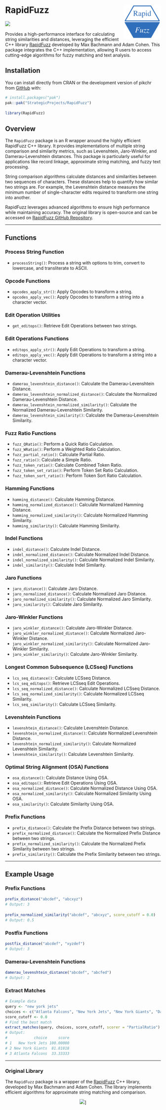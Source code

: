 
<!-- README.md is generated from README.Rmd. Please edit that file -->

# RapidFuzz <a href="https://github.com/StrategicProjects/RapidFuzz"><img src="man/figures/logo.png" align="right" width="120" alt="RapidFuzz website" /></a>

<!-- badges: start -->

![](https://img.shields.io/badge/devel%20version-1.0-blue.svg)
<!-- badges: end -->

Provides a high-performance interface for calculating string
similarities and distances, leveraging the efficient C++ library
[RapidFuzz](https://github.com/rapidfuzz/rapidfuzz-cpp) developed by Max
Bachmann and Adam Cohen. This package integrates the C++ implementation,
allowing R users to access cutting-edge algorithms for fuzzy matching
and text analysis.

## Installation

You can install directly from CRAN or the development version of pikchr
from [GitHub](https://github.com/) with:

``` r
# install.packages("pak")
pak::pak("StrategicProjects/RapidFuzz")

library(RapidFuzz)
```

## Overview

The `RapidFuzz` package is an R wrapper around the highly efficient
RapidFuzz C++ library. It provides implementations of multiple string
comparison and similarity metrics, such as Levenshtein, Jaro-Winkler,
and Damerau-Levenshtein distances. This package is particularly useful
for applications like record linkage, approximate string matching, and
fuzzy text processing.

String comparison algorithms calculate distances and similarities
between two sequences of characters. These distances help to quantify
how similar two strings are. For example, the Levenshtein distance
measures the minimum number of single-character edits required to
transform one string into another.

RapidFuzz leverages advanced algorithms to ensure high performance while
maintaining accuracy. The original library is open-source and can be
accessed on [RapidFuzz GitHub
Repository](https://github.com/rapidfuzz/RapidFuzz).

------------------------------------------------------------------------

## Functions

### Process String Function

- `processString()`: Process a string with options to trim, convert to
  lowercase, and transliterate to ASCII.

### Opcode Functions

- `opcodes_apply_str()`: Apply Opcodes to transform a string.
- `opcodes_apply_vec()`: Apply Opcodes to transform a string into a
  character vector.

### Edit Operation Utilities

- `get_editops()`: Retrieve Edit Operations between two strings.

### Edit Operations Functions

- `editops_apply_str()`: Apply Edit Operations to transform a string.
- `editops_apply_vec()`: Apply Edit Operations to transform a string
  into a character vector.

### Damerau-Levenshtein Functions

- `damerau_levenshtein_distance()`: Calculate the Damerau-Levenshtein
  Distance.
- `damerau_levenshtein_normalized_distance()`: Calculate the Normalized
  Damerau-Levenshtein Distance.
- `damerau_levenshtein_normalized_similarity()`: Calculate the
  Normalized Damerau-Levenshtein Similarity.
- `damerau_levenshtein_similarity()`: Calculate the Damerau-Levenshtein
  Similarity.

### Fuzz Ratio Functions

- `fuzz_QRatio()`: Perform a Quick Ratio Calculation.
- `fuzz_WRatio()`: Perform a Weighted Ratio Calculation.
- `fuzz_partial_ratio()`: Calculate Partial Ratio.
- `fuzz_ratio()`: Calculate a Simple Ratio.
- `fuzz_token_ratio()`: Calculate Combined Token Ratio.
- `fuzz_token_set_ratio()`: Perform Token Set Ratio Calculation.
- `fuzz_token_sort_ratio()`: Perform Token Sort Ratio Calculation.

### Hamming Functions

- `hamming_distance()`: Calculate Hamming Distance.
- `hamming_normalized_distance()`: Calculate Normalized Hamming
  Distance.
- `hamming_normalized_similarity()`: Calculate Normalized Hamming
  Similarity.
- `hamming_similarity()`: Calculate Hamming Similarity.

### Indel Functions

- `indel_distance()`: Calculate Indel Distance.
- `indel_normalized_distance()`: Calculate Normalized Indel Distance.
- `indel_normalized_similarity()`: Calculate Normalized Indel
  Similarity.
- `indel_similarity()`: Calculate Indel Similarity.

### Jaro Functions

- `jaro_distance()`: Calculate Jaro Distance.
- `jaro_normalized_distance()`: Calculate Normalized Jaro Distance.
- `jaro_normalized_similarity()`: Calculate Normalized Jaro Similarity.
- `jaro_similarity()`: Calculate Jaro Similarity.

### Jaro-Winkler Functions

- `jaro_winkler_distance()`: Calculate Jaro-Winkler Distance.
- `jaro_winkler_normalized_distance()`: Calculate Normalized
  Jaro-Winkler Distance.
- `jaro_winkler_normalized_similarity()`: Calculate Normalized
  Jaro-Winkler Similarity.
- `jaro_winkler_similarity()`: Calculate Jaro-Winkler Similarity.

### Longest Common Subsequence (LCSseq) Functions

- `lcs_seq_distance()`: Calculate LCSseq Distance.
- `lcs_seq_editops()`: Retrieve LCSseq Edit Operations.
- `lcs_seq_normalized_distance()`: Calculate Normalized LCSseq Distance.
- `lcs_seq_normalized_similarity()`: Calculate Normalized LCSseq
  Similarity.
- `lcs_seq_similarity()`: Calculate LCSseq Similarity.

### Levenshtein Functions

- `levenshtein_distance()`: Calculate Levenshtein Distance.
- `levenshtein_normalized_distance()`: Calculate Normalized Levenshtein
  Distance.
- `levenshtein_normalized_similarity()`: Calculate Normalized
  Levenshtein Similarity.
- `levenshtein_similarity()`: Calculate Levenshtein Similarity.

### Optimal String Alignment (OSA) Functions

- `osa_distance()`: Calculate Distance Using OSA.
- `osa_editops()`: Retrieve Edit Operations Using OSA.
- `osa_normalized_distance()`: Calculate Normalized Distance Using OSA.
- `osa_normalized_similarity()`: Calculate Normalized Similarity Using
  OSA.
- `osa_similarity()`: Calculate Similarity Using OSA.

### Prefix Functions

- `prefix_distance()`: Calculate the Prefix Distance between two
  strings.
- `prefix_normalized_distance()`: Calculate the Normalized Prefix
  Distance between two strings.
- `prefix_normalized_similarity()`: Calculate the Normalized Prefix
  Similarity between two strings.
- `prefix_similarity()`: Calculate the Prefix Similarity between two
  strings.

------------------------------------------------------------------------

## Example Usage

### Prefix Functions

``` r
prefix_distance("abcdef", "abcxyz")
# Output: 3

prefix_normalized_similarity("abcdef", "abcxyz", score_cutoff = 0.0)
# Output: 0.5
```

### Postfix Functions

``` r
postfix_distance("abcdef", "xyzdef")
# Output: 3
```

### Damerau-Levenshtein Functions

``` r
damerau_levenshtein_distance("abcdef", "abcfed")
# Output: 2
```

### Extract Matches

``` r
# Example data
query <- "new york jets"
choices <- c("Atlanta Falcons", "New York Jets", "New York Giants", "Dallas Cowboys")
score_cutoff <- 0.0
# Find the best match
extract_matches(query, choices, score_cutoff, scorer = "PartialRatio")
# Output:
#            choice     score
# 1   New York Jets 100.00000
# 2 New York Giants  81.81818
# 3 Atlanta Falcons  33.33333
```

------------------------------------------------------------------------

### Original Library

The `RapidFuzz` package is a wrapper of the
[RapidFuzz](https://github.com/rapidfuzz/RapidFuzz) C++ library,
developed by Max Bachmann and Adam Cohen. The library implements
efficient algorithms for approximate string matching and comparison.

<center>

[![](https://rapidfuzz.github.io/RapidFuzz/_images/RapidFuzz.svg)](https://rapidfuzz.github.io/RapidFuzz/)\]
</center>
